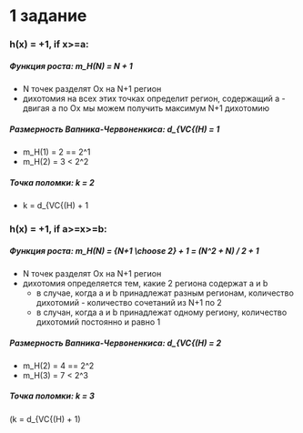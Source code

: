 # 1 задание

### h(x) = +1, if x>=a:
##### Функция роста: m_H(N) = N + 1
  - N точек разделят Ox на N+1 регион
  - дихотомия на всех этих точках определит регион, содержащий a - двигая a по Ox мы можем получить максимум N+1 дихотомию
##### Размерность Вапника-Червоненкиса: d_{VC{(H) = 1
  - m_H(1) = 2 == 2^1
  - m_H(2) = 3 < 2^2
##### Точка поломки: k = 2
  - k = d_{VC{(H) + 1

### h(x) = +1, if a>=x>=b:
##### Функция роста: m_H(N) = {N+1 \choose 2} + 1 = (N^2 + N) / 2 + 1
  - N точек разделят Ox на N+1 регион
  - дихотомия определяется тем, какие 2 региона содержат a и b
    - в случае, когда a и b принадлежат разным регионам, количество дихотомий - количество сочетаний из N+1 по 2
    - в случан, когда a и b принадлежат одному региону, количество дихотомий постоянно и равно 1
##### Размерность Вапника-Червоненкиса: d_{VC{(H) = 2
  - m_H(2) = 4 == 2^2
  - m_H(3) = 7 < 2^3
##### Точка поломки: k = 3
(k = d_{VC{(H) + 1)
